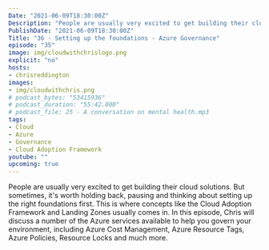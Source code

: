 ```yaml
---
Date: "2021-06-09T18:30:00Z"
Description: "People are usually very excited to get building their cloud solutions. But sometimes, it's worth holding back, pausing and thinking about setting up the right foundations first. This is where concepts like the Cloud Adoption Framework and Landing Zones usually comes in. In this episode, Chris will discuss a number of the Azure services available to help you govern your environment, including Azure Cost Management, Azure Resource Tags, Azure Policies, Resource Locks and much more."
PublishDate: "2021-06-09T18:30:00Z"
Title: "36 - Setting up the foundations - Azure Governance"
episode: "35"
image: img/cloudwithchrislogo.png
explicit: "no"
hosts:
- chrisreddington
images:
- img/cloudwithchris.png
# podcast_bytes: "53415936"
# podcast_duration: "55:42.000"
# podcast_file: 25 - A conversation on mental health.mp3
tags:
- Cloud
- Azure
- Governance
- Cloud Adoption Framework
youtube: ""
upcoming: true
---
```

People are usually very excited to get building their cloud solutions. But sometimes, it's worth holding back, pausing and thinking about setting up the right foundations first. This is where concepts like the Cloud Adoption Framework and Landing Zones usually comes in. In this episode, Chris will discuss a number of the Azure services available to help you govern your environment, including Azure Cost Management, Azure Resource Tags, Azure Policies, Resource Locks and much more.